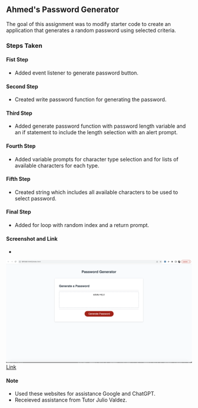 ## Ahmed's Password Generator

The goal of this assignment was to modify starter code to create an application that generates a random password using selected criteria.

### Steps Taken 

#### Fist Step
- Added event listener to generate password button.

#### Second Step
- Created write password function for generating the password.

#### Third Step
- Added generate password function with password length variable and an if statement to include the length selection with an alert prompt.

#### Fourth Step
- Added variable prompts for character type selection and for lists of available characters for each type.

#### Fifth Step
- Created string which includes all available characters to be used to select password.

#### Final Step
- Added for loop with random index and a return prompt.

#### Screenshot and Link
- 
![Alt text](<Screenshot 2023-09-02 at 6.21.09 PM.png>)
[Link](https://aqtagon.github.io/Password-Generator-/)

#### Note
- Used these websites for assistance Google and ChatGPT.
- Receieved assistance from Tutor Julio Valdez.
